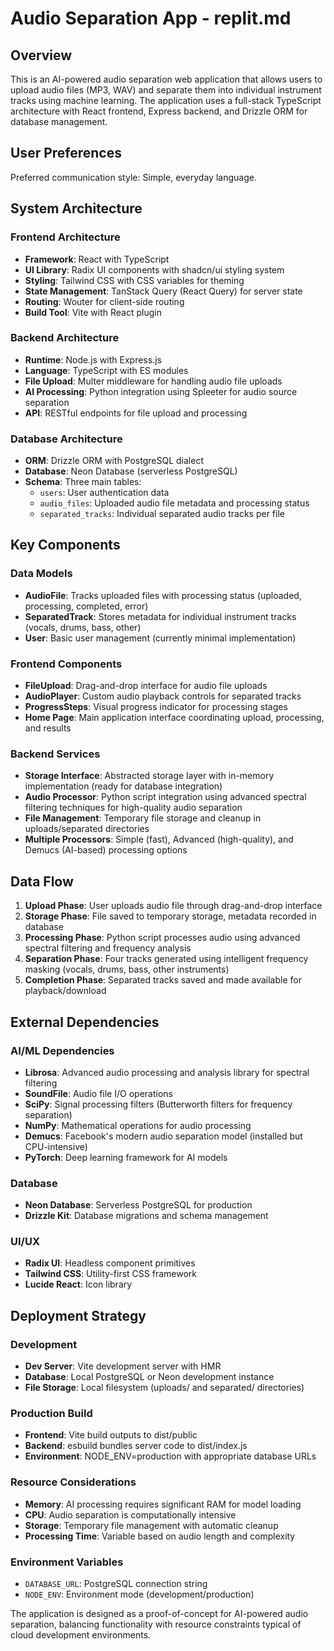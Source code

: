 # Audio Separation App - replit.md

## Overview

This is an AI-powered audio separation web application that allows users to upload audio files (MP3, WAV) and separate them into individual instrument tracks using machine learning. The application uses a full-stack TypeScript architecture with React frontend, Express backend, and Drizzle ORM for database management.

## User Preferences

Preferred communication style: Simple, everyday language.

## System Architecture

### Frontend Architecture
- **Framework**: React with TypeScript
- **UI Library**: Radix UI components with shadcn/ui styling system
- **Styling**: Tailwind CSS with CSS variables for theming
- **State Management**: TanStack Query (React Query) for server state
- **Routing**: Wouter for client-side routing
- **Build Tool**: Vite with React plugin

### Backend Architecture
- **Runtime**: Node.js with Express.js
- **Language**: TypeScript with ES modules
- **File Upload**: Multer middleware for handling audio file uploads
- **AI Processing**: Python integration using Spleeter for audio source separation
- **API**: RESTful endpoints for file upload and processing

### Database Architecture
- **ORM**: Drizzle ORM with PostgreSQL dialect
- **Database**: Neon Database (serverless PostgreSQL)
- **Schema**: Three main tables:
  - `users`: User authentication data
  - `audio_files`: Uploaded audio file metadata and processing status
  - `separated_tracks`: Individual separated audio tracks per file

## Key Components

### Data Models
- **AudioFile**: Tracks uploaded files with processing status (uploaded, processing, completed, error)
- **SeparatedTrack**: Stores metadata for individual instrument tracks (vocals, drums, bass, other)
- **User**: Basic user management (currently minimal implementation)

### Frontend Components
- **FileUpload**: Drag-and-drop interface for audio file uploads
- **AudioPlayer**: Custom audio playback controls for separated tracks
- **ProgressSteps**: Visual progress indicator for processing stages
- **Home Page**: Main application interface coordinating upload, processing, and results

### Backend Services
- **Storage Interface**: Abstracted storage layer with in-memory implementation (ready for database integration)
- **Audio Processor**: Python script integration using advanced spectral filtering techniques for high-quality audio separation
- **File Management**: Temporary file storage and cleanup in uploads/separated directories
- **Multiple Processors**: Simple (fast), Advanced (high-quality), and Demucs (AI-based) processing options

## Data Flow

1. **Upload Phase**: User uploads audio file through drag-and-drop interface
2. **Storage Phase**: File saved to temporary storage, metadata recorded in database
3. **Processing Phase**: Python script processes audio using advanced spectral filtering and frequency analysis
4. **Separation Phase**: Four tracks generated using intelligent frequency masking (vocals, drums, bass, other instruments)
5. **Completion Phase**: Separated tracks saved and made available for playback/download

## External Dependencies

### AI/ML Dependencies
- **Librosa**: Advanced audio processing and analysis library for spectral filtering
- **SoundFile**: Audio file I/O operations
- **SciPy**: Signal processing filters (Butterworth filters for frequency separation)
- **NumPy**: Mathematical operations for audio processing
- **Demucs**: Facebook's modern audio separation model (installed but CPU-intensive)
- **PyTorch**: Deep learning framework for AI models

### Database
- **Neon Database**: Serverless PostgreSQL for production
- **Drizzle Kit**: Database migrations and schema management

### UI/UX
- **Radix UI**: Headless component primitives
- **Tailwind CSS**: Utility-first CSS framework
- **Lucide React**: Icon library

## Deployment Strategy

### Development
- **Dev Server**: Vite development server with HMR
- **Database**: Local PostgreSQL or Neon development instance
- **File Storage**: Local filesystem (uploads/ and separated/ directories)

### Production Build
- **Frontend**: Vite build outputs to dist/public
- **Backend**: esbuild bundles server code to dist/index.js
- **Environment**: NODE_ENV=production with appropriate database URLs

### Resource Considerations
- **Memory**: AI processing requires significant RAM for model loading
- **CPU**: Audio separation is computationally intensive
- **Storage**: Temporary file management with automatic cleanup
- **Processing Time**: Variable based on audio length and complexity

### Environment Variables
- `DATABASE_URL`: PostgreSQL connection string
- `NODE_ENV`: Environment mode (development/production)

The application is designed as a proof-of-concept for AI-powered audio separation, balancing functionality with resource constraints typical of cloud development environments.